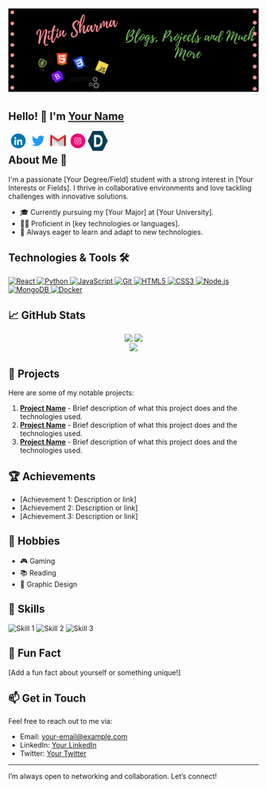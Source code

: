 # ![Your Name](https://github.com/Nitin-Sharma-coder/Nitin-Sharma-coder/blob/main/myheader.png)
## Hello! 👋 I'm [Your Name](https://your-website-or-profile-link)

<a href="https://www.linkedin.com/in/your-linkedin/">
  <img align="left" width="40" height="40" src="https://github.com/Nitin-Sharma-coder/Nitin-Sharma-coder/blob/main/pic3.gif" />
</a>
<a href="https://twitter.com/your-twitter">
  <img align="left" width="40" height="40" src="https://github.com/Nitin-Sharma-coder/Nitin-Sharma-coder/blob/main/twitter.gif" />
</a>
<a href="mailto:your-email@example.com">
  <img align="left" width="40" height="40" src="https://github.com/Nitin-Sharma-coder/Nitin-Sharma-coder/blob/main/happy_gmail.gif" />
</a>
<a href="https://www.instagram.com/your-instagram/">
  <img align="left" width="40" height="40" src="https://github.com/Nitin-Sharma-coder/Nitin-Sharma-coder/blob/main/insta.gif" />
</a>
<a href="https://devpost.com/your-devpost">
  <img align="left" width="40" height="40" src="https://github.com/Nitin-Sharma-coder/Nitin-Sharma-coder/blob/main/devpost.png" />
</a>

<br/>

## About Me 🚀
I'm a passionate [Your Degree/Field] student with a strong interest in [Your Interests or Fields]. I thrive in collaborative environments and love tackling challenges with innovative solutions.

- 🎓 Currently pursuing my [Your Major] at [Your University].
- 👨‍💻 Proficient in [key technologies or languages].
- 🌱 Always eager to learn and adapt to new technologies.

## Technologies & Tools 🛠️

<p align="left">
 <a href="#">
<img alt="React" src="https://img.shields.io/badge/ReactJs-3DDC84?style=for-the-badge&logo=React&logoColor=white" />
<img alt="Python" src="https://img.shields.io/badge/python%20-%2314354C.svg?&style=for-the-badge&logo=python&logoColor=white"/>
<img alt="JavaScript" src="https://img.shields.io/badge/javascript%20-%23323330.svg?&style=for-the-badge&logo=javascript&logoColor=%23F7DF1E"/>
<img alt="Git" src="https://img.shields.io/badge/git%20-%23F05033.svg?&style=for-the-badge&logo=git&logoColor=white"/>
<img alt="HTML5" src="https://img.shields.io/badge/html5%20-%23E34F26.svg?&style=for-the-badge&logo=html5&logoColor=white"/>
<img alt="CSS3" src="https://img.shields.io/badge/css3%20-%231572B6.svg?&style=for-the-badge&logo=css3&logoColor=white"/>
<img alt="Node.js" src="https://img.shields.io/badge/Node.js-339933?style=for-the-badge&logo=nodedotjs&logoColor=white"/>
<img alt="MongoDB" src="https://img.shields.io/badge/MongoDB-4EA94B?style=for-the-badge&logo=mongodb&logoColor=white"/>
<img alt="Docker" src="https://img.shields.io/badge/Docker-2496ED?style=for-the-badge&logo=docker&logoColor=white"/>
 </a>
</p>  

## 📈 GitHub Stats

<div align="center">
  <img height="180em" src="https://github-readme-stats.vercel.app/api?username=Nitin-Sharma-coder&show_icons=true&theme=radical&hide_border=true" />
  <img height="180em" src="https://github-readme-stats.vercel.app/api/top-langs/?username=Nitin-Sharma-coder&layout=compact&theme=radical&hide_border=true" />
</div>

<div align="center">
  <img src="https://github-readme-streak-stats.herokuapp.com/?user=Nitin-Sharma-coder&theme=radical&hide_border=true" />
</div>

## 🌟 Projects
Here are some of my notable projects:

1. **[Project Name](link-to-project)** - Brief description of what this project does and the technologies used.
2. **[Project Name](link-to-project)** - Brief description of what this project does and the technologies used.
3. **[Project Name](link-to-project)** - Brief description of what this project does and the technologies used.

## 🏆 Achievements
- [Achievement 1: Description or link]
- [Achievement 2: Description or link]
- [Achievement 3: Description or link]

## 🎨 Hobbies
- 🎮 Gaming
- 📚 Reading
- 🎨 Graphic Design

## 💼 Skills
<p align="left">
  <img alt="Skill 1" src="https://img.shields.io/badge/Skill1-Color?style=for-the-badge&logo=LogoName" />
  <img alt="Skill 2" src="https://img.shields.io/badge/Skill2-Color?style=for-the-badge&logo=LogoName" />
  <img alt="Skill 3" src="https://img.shields.io/badge/Skill3-Color?style=for-the-badge&logo=LogoName" />
</p>

## 🎉 Fun Fact
[Add a fun fact about yourself or something unique!]

## 📫 Get in Touch
Feel free to reach out to me via:
- Email: [your-email@example.com](mailto:your-email@example.com)
- LinkedIn: [Your LinkedIn](https://www.linkedin.com/in/your-linkedin/)
- Twitter: [Your Twitter](https://twitter.com/your-twitter)

---

I’m always open to networking and collaboration. Let’s connect!
